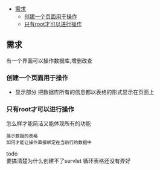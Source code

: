 <!-- vim-markdown-toc GFM -->

* [需求](#需求)
    * [创建一个页面用于操作](#创建一个页面用于操作)
    * [只有root才可以进行操作](#只有root才可以进行操作)

<!-- vim-markdown-toc -->

## 需求
有一个界面可以操作数据库,增删改查


### 创建一个页面用于操作
+ 显示部分
把数据库所有的信息都以表格的形式显示在页面上


### 只有root才可以进行操作

怎么样才能简洁又能体现所有的功能


    展示数据的表格
    如何才能让操作直接绑定在当前行的数据中
    

todo    
要搞清楚为什么创建不了servlet
循环表格还没有弄好
    
        



